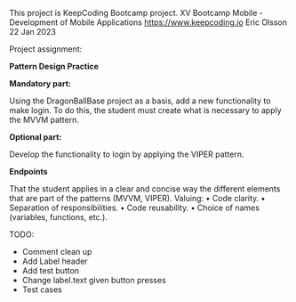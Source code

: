 This project is KeepCoding Bootcamp project.
XV Bootcamp Mobile - Development of Mobile Applications
https://www.keepcoding.io
Eric Olsson
22 Jan 2023

Project assignment: 

**Pattern Design Practice**

**Mandatory part:**

Using the DragonBallBase project as a basis, add a new functionality to make login. To do this, the student must create what is necessary to apply the MVVM pattern.

**Optional part:**

Develop the functionality to login by applying the VIPER pattern.

**Endpoints**

That the student applies in a clear and concise way the different elements that are part of the patterns (MVVM, VIPER). Valuing:
• Code clarity.
• Separation of responsibilities.
• Code reusability.
• Choice of names (variables, functions, etc.).

TODO:
- Comment clean up
- Add Label header
- Add test button
- Change label.text given button presses
- Test cases